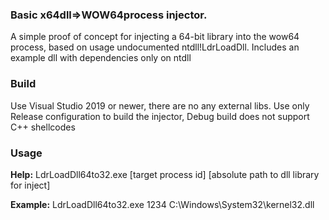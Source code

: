 ### Basic x64dll=>WOW64process injector.

A simple proof of concept for injecting a 64-bit library into the wow64 process, based on usage undocumented ntdll!LdrLoadDll.
Includes an example dll with dependencies only on ntdll

### Build

Use Visual Studio 2019 or newer, there are no any external libs.
Use only Release configuration to build the injector, Debug build does not support C++ shellcodes

### Usage

**Help:** LdrLoadDll64to32.exe [target process id] [absolute path to dll library for inject]

**Example:** LdrLoadDll64to32.exe 1234 C:\Windows\System32\kernel32.dll
